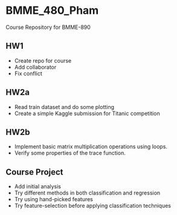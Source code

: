 # BMME_480_Pham
Course Repository for BMME-890

## HW1
- Create repo for course
- Add collaborator
- Fix conflict

## HW2a
- Read train dataset and do some plotting
- Create a simple Kaggle submission for Titanic competition

## HW2b
- Implement basic matrix multiplication operations using loops.
- Verify some properties of the trace function.

## Course Project
- Add initial analysis
- Try different methods in both classification and regression
- Try using hand-picked features
- Try feature-selection before applying classification techniques
